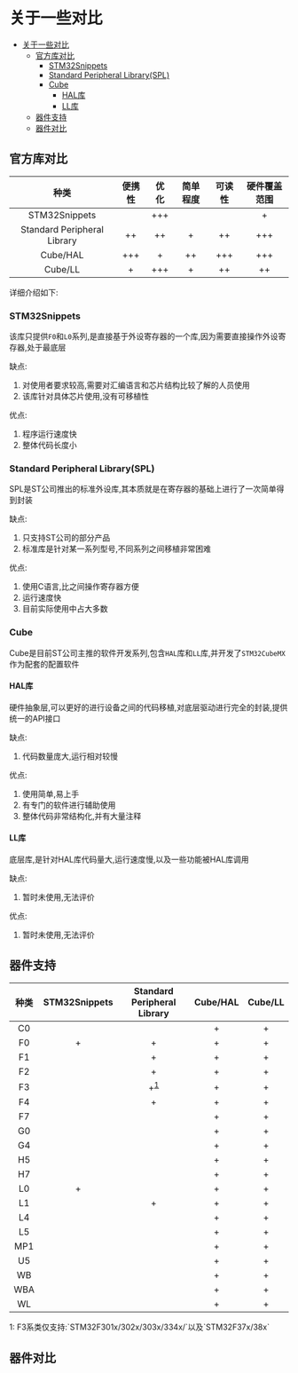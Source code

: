 # 关于一些对比

- [关于一些对比](#关于一些对比)
  - [官方库对比](#官方库对比)
    - [STM32Snippets](#stm32snippets)
    - [Standard Peripheral Library(SPL)](#standard-peripheral-libraryspl)
    - [Cube](#cube)
      - [HAL库](#hal库)
      - [LL库](#ll库)
  - [器件支持](#器件支持)
  - [器件对比](#器件对比)

## 官方库对比

|            种类             | 便携性 | 优化 | 简单程度 | 可读性 | 硬件覆盖范围 |
| :-------------------------: | :----: | :--: | :------: | :----: | :----------: |
|        STM32Snippets        |        | +++  |          |        |      +       |
| Standard Peripheral Library |   ++   |  ++  |    +     |   ++   |     +++      |
|          Cube/HAL           |  +++   |  +   |    ++    |  +++   |     +++      |
|           Cube/LL           |   +    | +++  |    +     |   ++   | ++ |

详细介绍如下:

### STM32Snippets

该库只提供`F0`和`L0`系列,是直接基于外设寄存器的一个库,因为需要直接操作外设寄存器,处于最底层

缺点:
1. 对使用者要求较高,需要对汇编语言和芯片结构比较了解的人员使用
2. 该库针对具体芯片使用,没有可移植性


优点:
1. 程序运行速度快
2. 整体代码长度小

### Standard Peripheral Library(SPL)

SPL是ST公司推出的标准外设库,其本质就是在寄存器的基础上进行了一次简单得到封装

缺点:
1. 只支持ST公司的部分产品
2. 标准库是针对某一系列型号,不同系列之间移植非常困难

优点:
1. 使用C语言,比之间操作寄存器方便
2. 运行速度快
3. 目前实际使用中占大多数

### Cube

Cube是目前ST公司主推的软件开发系列,包含`HAL`库和`LL`库,并开发了`STM32CubeMX`作为配套的配置软件

#### HAL库

硬件抽象层,可以更好的进行设备之间的代码移植,对底层驱动进行完全的封装,提供统一的API接口

缺点:
1. 代码数量庞大,运行相对较慢

优点:
1. 使用简单,易上手
2. 有专门的软件进行辅助使用
3. 整体代码非常结构化,并有大量注释

#### LL库

底层库,是针对HAL库代码量大,运行速度慢,以及一些功能被HAL库调用

缺点:
1. 暂时未使用,无法评价

优点:
1. 暂时未使用,无法评价


## 器件支持

| 种类 | STM32Snippets | Standard Peripheral Library | Cube/HAL | Cube/LL |
| :--: | :-----------: | :-------------------------: | :------: | :-----: |
|  C0  |               |                             |    +     |    +    |
|  F0  |       +       |              +              |    +     |    +    |
|  F1  |               |              +              |    +     |    +    |
|  F2  |               |              +              |    +     |    +    |
|  F3  |               |        +<sup>[1](#note_1)</sup>        |    +     |    +    |
|  F4  |               |              +              |    +     |    +    |
|  F7  |               |                             |    +     |    +    |
|  G0  |               |                             |    +     |    +    |
|  G4  |               |                             |    +     |    +    |
|  H5  |               |                             |    +     |    +    |
|  H7  |               |                             |    +     |    +    |
|  L0  |       +       |                             |    +     |    +    |
|  L1  |               |              +              |    +     |    +    |
|  L4  |               |                             |    +     |    +    |
|  L5  |               |                             |    +     |    +    |
| MP1  |               |                             |    +     |    +    |
|  U5  |               |                             |    +     |    +    |
|  WB  |               |                             |    +     |    +    |
| WBA  |               |                             |    +     |    +    |
|  WL  |               |                             |    +     |    +    |

<p id="note_1">1: F3系类仅支持:`STM32F301x/302x/303x/334x/`以及`STM32F37x/38x`</p>


## 器件对比